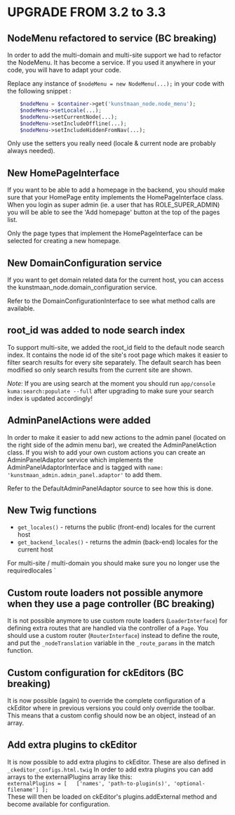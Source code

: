 # UPGRADE FROM 3.2 to 3.3

## NodeMenu refactored to service (BC breaking)

In order to add the multi-domain and multi-site support we had to refactor the NodeMenu. It has become
a service. If you used it anywhere in your code, you will have to adapt your code.

Replace any instance of ```$nodeMenu = new NodeMenu(...);``` in your code with the following snippet :

```php
    $nodeMenu = $container->get('kunstmaan_node.node_menu');
    $nodeMenu->setLocale(...);
    $nodeMenu->setCurrentNode(...);
    $nodeMenu->setIncludeOffline(...);
    $nodeMenu->setIncludeHiddenFromNav(...);
```

Only use the setters you really need (locale & current node are probably always needed).


## New HomePageInterface

If you want to be able to add a homepage in the backend, you should make sure that your HomePage entity implements the
HomePageInterface class. When you login as super admin (ie. a user that has ROLE_SUPER_ADMIN) you will be able to see
the 'Add homepage' button at the top of the pages list.

Only the page types that implement the HomePageInterface can be selected for creating a new homepage.


## New DomainConfiguration service

If you want to get domain related data for the current host, you can access the kunstmaan_node.domain_configuration
service.

Refer to the DomainConfigurationInterface to see what method calls are available.


## root_id was added to node search index

To support multi-site, we added the root_id field to the default node search index. It contains the node id of the
site's root page which makes it easier to filter search results for every site separately. The default search has
been modified so only search results from the current site are shown.

*Note*: If you are using search at the moment you should run ```app/console kuma:search:populate --full``` after
upgrading to make sure your search index is updated accordingly!


## AdminPanelActions were added

In order to make it easier to add new actions to the admin panel (located on the right side of the admin menu bar), we
created the AdminPanelAction class. If you wish to add your own custom actions you can create an AdminPanelAdaptor service
which implements the AdminPanelAdaptorInterface and is tagged with ```name: 'kunstmaan_admin.admin_panel.adaptor'```
to add them.

Refer to the DefaultAdminPanelAdaptor source to see how this is done.


## New Twig functions

- ```get_locales()``` - returns the public (front-end) locales for the current host
- ```get_backend_locales()``` - returns the admin (back-end) locales for the current host

For multi-site / multi-domain you should make sure you no longer use the requiredlocales
`

## Custom route loaders not possible anymore when they use a page controller (BC breaking)

It is not possible anymore to use custom route loaders (`LoaderInterface`) for defining extra routes
that are handled via the controller of a `Page`. You should use a custom router (`RouterInterface`) instead
to define the route, and put the `_nodeTranslation` variable in the `_route_params` in the match function.

## Custom configuration for ckEditors (BC breaking)
It is now possible (again) to override the complete configuration of a ckEditor where in previous versions you could only override the toolbar. This means that a custom config should now be an object, instead of an array.

## Add extra plugins to ckEditor
It is now possible to add extra plugins to ckEditor. These are also defined in `_ckeditor_configs.html.twig`
In order to add extra plugins you can add arrays to the externalPlugins array like this:  
``externalPlugins = [  
	['names', 'path-to-plugin(s)', 'optional-filename']
];``   
These will then be loaded on ckEditor's plugins.addExternal method and become available for configuration.
